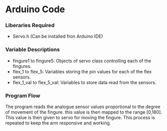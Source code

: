# Arduino Code

### Liberaries Required
* Servo.h (Can be installed fron Arduino IDE)

### Variable Descriptions
* fingure1 to fingure5: Objects of servo class controlling each of the fingures.
* flex_1 to flex_5: Variables storing the pin values for each of the flex sensors.
* flex_1_val to flex_5_val: Variables to store data read from the sensors.

### Program Flow
The program reads the analogue sensor values proportional to the degree of movement of the fingure. this value is then mapped to the range [0,180]. This value is then given to servo for moving the fingure. This process is repeated to keep the arm responsive and working.
